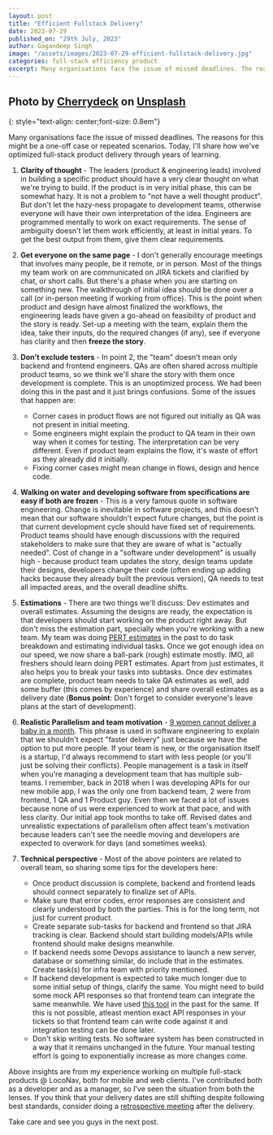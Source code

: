 ```yaml
---
layout: post
title: "Efficient Fullstack Delivery"
date: 2023-07-29
published_on: "29th July, 2023"
author: Gagandeep Singh
image: "/assets/images/2023-07-29-efficient-fullstack-delivery.jpg"
categories: full-stack efficiency product
excerpt: Many organisations face the issue of missed deadlines. The reasons for this might be a one-off case or repeated scenarios. Today, we'll try to understand how can we optimize full-stack product delivery as a team
---
```


Photo by <a href="https://unsplash.com/@cherrydeck">Cherrydeck</a> on <a href="https://unsplash.com/photos/rMILC1PIwM0">Unsplash</a>
---
{: style="text-align: center;font-size: 0.8em"}

Many organisations face the issue of missed deadlines. The reasons for this might be a one-off case or repeated scenarios. Today, I'll share how we've optimized full-stack product delivery through years of learning.

1. **Clarity of thought** - The leaders (product & engineering leads) involved in building a specific product should have a very clear thought on what we're trying to build. If the product is in very initial phase, this can be somewhat hazy. It is not a problem to "not have a well thought product". But don't let the hazy-ness propagate to development teams, otherwise everyone will have their own interpretation of the idea. Engineers are programmed mentally to work on exact requirements. The sense of ambiguity doesn't let them work efficiently, at least in initial years. To get the best output from them, give them clear requirements.

2. **Get everyone on the same page** - I don't generally encourage meetings that involves many people, be it remote, or in person. Most of the things my team work on are communicated on JIRA tickets and clarified by chat, or short calls. But there's a phase when you are starting on something new. The walkthrough of initial idea should be done over a call (or in-person meeting if working from office). This is the point when product and design have almost finalized the workflows, the engineering leads have given a go-ahead on feasibility of product and the story is ready. Set-up a meeting with the team, explain them the idea, take their inputs, do the required changes (if any), see if everyone has clarity and then **freeze the story**.

3. **Don't exclude testers** - In point 2, the "team" doesn't mean only backend and frontend engineers. QAs are often shared across multiple product teams, so we think we'll share the story with them once development is complete. This is an unoptimized process. We had been doing this in the past and it just brings confusions. Some of the issues that happen are:

    * Corner cases in product flows are not figured out initially as QA was not present in initial meeting.
    * Some engineers might explain the product to QA team in their own way when it comes for testing. The interpretation can be very different. Even if product team explains the flow, it's waste of effort as they already did it initially.
    * Fixing corner cases might mean change in flows, design and hence code.

4. **Walking on water and developing software from specifications are easy if both are frozen** - This is a very famous quote in software engineering. Change is inevitable in software projects, and this doesn't mean that our software shouldn't expect future changes, but the point is that current development cycle should have fixed set of requirements. Product teams should have enough discussions with the required stakeholders to make sure that they are aware of what is "actually needed". Cost of change in a "software under development" is usually high - because product team updates the story, design teams update their designs, developers change their code (often ending up adding hacks because they already built the previous version), QA needs to test all impacted areas, and the overall deadline shifts.

5. **Estimations** - There are two things we'll discuss: Dev estimates and overall estimates. Assuming the designs are ready, the expectation is that developers should start working on the product right away. But don't miss the estimation part, specially when you're working with a new team. My team was doing [PERT estimates](https://projectmanagementacademy.net/resources/blog/a-three-point-estimating-technique-pert/) in the past to do task breakdown and estimating individual tasks. Once we got enough idea on our speed, we now share a ball-park (rough) estimate mostly. IMO, all freshers should learn doing PERT estimates. Apart from just estimates, it also helps you to break your tasks into subtasks. Once dev estimates are complete, product team needs to take QA estimates as well, add some buffer (this comes by experience) and share overall estimates as a delivery date (**Bonus point**: Don't forget to consider everyone's leave plans at the start of development).

6. **Realistic Parallelism and team motivation** - [9 women cannot deliver a baby in a month](https://planningengineer.net/9-women-cannot-deliver-a-baby-in-one-month/). This phrase is used in software engineering to explain that we shouldn't expect "faster delivery" just because we have the option to put more people. If your team is new, or the organisation itself is a startup, I'd always recommend to start with less people (or you'll just be solving their conflicts). People management is a task in itself when you're managing a development team that has multiple sub-teams. I remember, back in 2018 when I was developing APIs for our new mobile app, I was the only one from backend team, 2 were from frontend, 1 QA and 1 Product guy. Even then we faced a lot of issues because none of us were experienced to work at that pace, and with less clarity. Our initial app took months to take off. Revised dates and unrealistic expectations of parallelism often affect team's motivation because leaders can't see the needle moving and developers are expected to overwork for days (and sometimes weeks).

7. **Technical perspective** - Most of the above pointers are related to overall team, so sharing some tips for the developers here:

    * Once product discussion is complete, backend and frontend leads should connect separately to finalize set of APIs.
    * Make sure that error codes, error responses are consistent and clearly understood by both the parties. This is for the long term, not just for current product.
    * Create separate sub-tasks for backend and frontend so that JIRA tracking is clear. Backend should start building models/APIs while frontend should make designs meanwhile.
    * If backend needs some Devops assistance to launch a new server, database or something similar, do include that in the estimates. Create task(s) for infra team with priority mentioned.
    * If backend development is expected to take much longer due to some initial setup of things, clarify the same. You might need to build some mock API responses so that frontend team can integrate the same meanwhile. We have used [this tool](https://github.com/iridakos/duckrails) in the past for the same. If this is not possible, atleast mention exact API responses in your tickets so that frontend team can write code against it and integration testing can be done later.
    * Don't skip writing tests. No software system has been constructed in a way that it remains unchanged in the future. Your manual testing effort is going to exponentially increase as more changes come.

Above insights are from my experience working on multiple full-stack products @ LocoNav, both for mobile and web clients. I've contributed both as a developer and as a manager, so I've seen the situation from both the lenses. If you think that your delivery dates are still shifting despite following best standards, consider doing a [retrospective meeting](https://www.aha.io/roadmapping/guide/agile/what-is-an-agile-retrospective) after the delivery.

Take care and see you guys in the next post.

